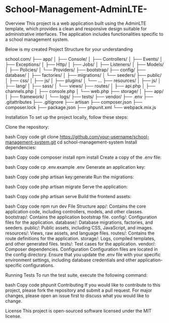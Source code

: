 # School-Management-AdminLTE-
Overview This project is a web application built using the AdminLTE template, which provides a clean and responsive design suitable for administrative interfaces. The application includes functionalities specific to a school management system.

Below is my created Project Structure for your understanding

school.com/
├── app/
│   ├── Console/
│   ├── Controllers/
│   ├── Events/
│   ├── Exceptions/
│   ├── Http/
│   ├── Jobs/
│   ├── Listeners/
│   ├── Models/
│   ├── Policies/
│   └── Providers/
├── bootstrap/
├── config/
├── database/
│   ├── factories/
│   ├── migrations/
│   └── seeders/
├── public/
│   ├── css/
│   ├── js/
│   ├── plugins/
│   └── ...
├── resources/
│   ├── js/
│   ├── lang/
│   ├── sass/
│   └── views/
├── routes/
│   ├── api.php
│   ├── channels.php
│   ├── console.php
│   └── web.php
├── storage/
│   ├── app/
│   ├── framework/
│   └── logs/
├── tests/
├── vendor/
├── .env
├── .gitattributes
├── .gitignore
├── artisan
├── composer.json
├── composer.lock
├── package.json
├── phpunit.xml
└── webpack.mix.js

Installation
To set up the project locally, follow these steps:

Clone the repository:

bash
Copy code
git clone https://github.com/your-username/school-management-system.git
cd school-management-system
Install dependencies:

bash
Copy code
composer install
npm install
Create a copy of the .env file:

bash
Copy code
cp .env.example .env
Generate an application key:

bash
Copy code
php artisan key:generate
Run the migrations:

bash
Copy code
php artisan migrate
Serve the application:

bash
Copy code
php artisan serve
Build the frontend assets:

bash
Copy code
npm run dev
File Structure
app/: Contains the core application code, including controllers, models, and other classes.
bootstrap/: Contains the application bootstrap file.
config/: Configuration files for the application.
database/: Database migrations, factories, and seeders.
public/: Public assets, including CSS, JavaScript, and images.
resources/: Views, raw assets, and language files.
routes/: Contains the route definitions for the application.
storage/: Logs, compiled templates, and other generated files.
tests/: Test cases for the application.
vendor/: Composer dependencies.
Configuration
Configuration files are located in the config directory. Ensure that you update the .env file with your specific environment settings, including database credentials and other application-specific configurations.

Running Tests
To run the test suite, execute the following command:

bash
Copy code
phpunit
Contributing
If you would like to contribute to this project, please fork the repository and submit a pull request. For major changes, please open an issue first to discuss what you would like to change.

License
This project is open-sourced software licensed under the MIT license.

